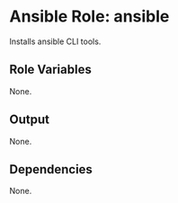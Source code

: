 Ansible Role: ansible
=====================

Installs ansible CLI tools.

Role Variables
--------------

None.


Output
------

None.


Dependencies
------------

None.
